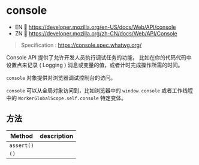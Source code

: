 # console

- EN 🔗 <https://developer.mozilla.org/en-US/docs/Web/API/console>
- ZN 🔗 <https://developer.mozilla.org/zh-CN/docs/Web/API/Console>

> Specification : <https://console.spec.whatwg.org/>

Console API 提供了允许开发人员执行调试任务的功能，
比如在你的代码代码中设置点来记录 ( Logging ) 消息或变量的值，或者计时完成操作所需的时间。

`console` 对象提供对浏览器调试控制台的访问。

`console` 可以从全局对象访问到，比如浏览器中的 `window.console`
或者工作线程中的 `WorkerGlobalScope.self.console` 特定变体。

## 方法

Method | description
-|-
`assert()` | 
`()` |
